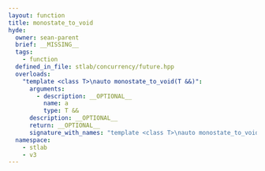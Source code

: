 ```yaml
---
layout: function
title: monostate_to_void
hyde:
  owner: sean-parent
  brief: __MISSING__
  tags:
    - function
  defined_in_file: stlab/concurrency/future.hpp
  overloads:
    "template <class T>\nauto monostate_to_void(T &&)":
      arguments:
        - description: __OPTIONAL__
          name: a
          type: T &&
      description: __OPTIONAL__
      return: __OPTIONAL__
      signature_with_names: "template <class T>\nauto monostate_to_void(T && a)"
  namespace:
    - stlab
    - v3
---
```

